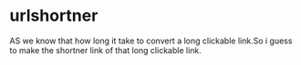 # urlshortner
AS we know that how long it take to convert a long clickable link.So i guess to make the shortner link of that long clickable link.
